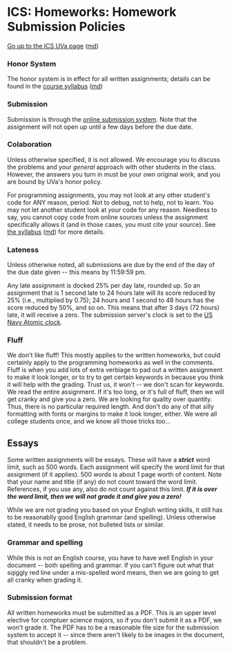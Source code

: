 ICS: Homeworks: Homework Submission Policies
============================================

[Go up to the ICS UVa page](index.html) ([md](index.md))


### Honor System

The honor system is in effect for all written assignments; details can
be found in the [course syllabus](syllabus.html) ([md](syllabus.md))


### Submission

Submission is through the [online submission system](https://libra.cs.virginia.edu/~pedagogy/submit.php).  Note that the assignment will not open up until a few days before the due date.


### Colaboration

Unless otherwise specified, it is not allowed.  We encourage you to
discuss the problems and your *general* approach with other students in
the class. However, the answers you turn in must be your own original
work, and you are bound by UVa's honor policy.

For programming assignments, you may not look at any other student's
code for ANY reason, period.  Not to debug, not to help, not to learn.
You may not let another student look at *your* code for any reason.
Needless to say, you cannot copy code from online sources unless the
assignment specifically allows it (and in those cases, you must cite
your source).  See [the syllabus](../uva/syllabus.html)
([md](../uva/syllabus.md)) for more details.

### Lateness

Unless otherwise noted, all submissions are due by the end of the day
of the due date given -- this means by 11:59:59 pm.

Any late assignment is docked 25% per day late, rounded up.  So an
assignment that is 1 second late to 24 hours late will its score
reduced by 25% (i.e., multiplied by 0.75); 24 hours and 1 second to 48
hours has the score reduced by 50%, and so on.  This means that after
3 days (72 hours) late, it will receive a zero.  The submission
server's clock is set to the [US Navy Atomic clock](https://time.gov).


### Fluff

We don't like fluff!  This mostly applies to the written homeworks,
but could certainly apply to the programming homeworks as well in the
comments.  Fluff is when you add lots of extra verbiage to pad out a
written assignment to make it look longer, or to try to get certain
keywords in because you think it will help with the grading.  Trust
us, it won't -- we don't scan for keywords.  We read the entire
assignment.  If it's too long, or it's full of fluff, then we will get
cranky and give you a zero.  We are looking for quality over quantity.
Thus, there is no particular required length.  And don't do any of
that silly formatting with fonts or margins to make it look longer,
either.  We were all college students once, and we know all those
tricks too...


## Essays

Some written assignments will be essays.  These will have a
***strict*** word limit, such as 500 words.  Each assignment will
specify the word limit for that assignment (if it applies).  500 words
is about 1 page worth of content.  Note that your name and title (if
any) do not count toward the word limit.  References, if you use any,
also do not count against this limit.  ***If it is over the word
limit, then we will not grade it and give you a zero!***

While we are not grading you based on your English writing skills, it
still has to be reasonablly good English grammar (and spelling).
Unless otherwise stated, it needs to be prose, not bulleted lists or
similar.


### Grammar and spelling

While this is not an English course, you have to have well English in
your document -- both spelling and grammar.  If you can't figure out
what that sqiggly red line under a mis-spelled word means, then we are
going to get all cranky when grading it.


### Submission format

All written homeworks must be submitted as a PDF.  This is an upper
level elective for comptuer science majors, so if you don't submit it
as a PDF, we won't grade it.  The PDF has to be a reasonable file size
for the submission system to accept it -- since there aren't likely to
be images in the document, that shouldn't be a problem.
